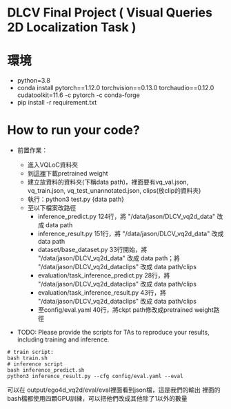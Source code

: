 # DLCV Final Project ( Visual Queries 2D Localization Task )

# 環境
* python=3.8
* conda install pytorch==1.12.0 torchvision==0.13.0 torchaudio==0.12.0 cudatoolkit=11.6 -c pytorch -c conda-forge
* pip install -r requirement.txt

# How to run your code?
* 前置作業：
    *  進入VQLoC資料夾
    *  到[這裡](https://utexas.box.com/shared/static/3j3q9qsc1kovpwfxtnsful7pvdy234q6.tar)下載pretrained weight
    * 建立放資料的資料夾(下稱data path)，裡面要有vq_val.json, vq_train.json, vq_test_unannotated.json, clips(放clip的資料夾)
    * 執行：python3 test.py {data path}
    * 至以下檔案改路徑
        * inference_predict.py 124行，將 "/data/jason/DLCV_vq2d_data" 改成 data path
        * inference_result.py 151行，將 "/data/jason/DLCV_vq2d_data" 改成 data path
        * dataset/base_dataset.py 33行開始，將 "/data/jason/DLCV_vq2d_data" 改成 data path；將 "/data/jason/DLCV_vq2d_dataclips" 改成 data path/clips
        * evaluation/task_inference_predict.py 28行，將 "/data/jason/DLCV_vq2d_dataclips" 改成 data path/clips
        * evaluation/task_inference_result.py 43行，將 "/data/jason/DLCV_vq2d_dataclips" 改成 data path/clips
        * 至config/eval.yaml 40行，將ckpt path修改成pretrained weight路徑
    
* TODO: Please provide the scripts for TAs to reproduce your results, including training and inference.

```
# train script:
bash train.sh
# inference script
bash inference_predict.sh
python3 inference_result.py --cfg config/eval.yaml --eval
```
可以在 output/ego4d_vq2d/eval/eval裡面看到json檔，這是我們的輸出
裡面的bash檔都使用四顆GPU訓練，可以把他們改成其他除了1以外的數量

